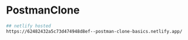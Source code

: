 # PostmanClone

```bash
## netlify hosted
https://62482432a5c73d474948d8ef--postman-clone-basics.netlify.app/
```